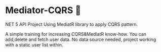 # Mediator-CQRS 🎉
NET 5 API Project Using MediatR library to apply CQRS pattern.

A simple training for increasing CQRS&MediatR know-how. You can add,delete and fetch user data.
No data source needed, project working with a static user list within.
